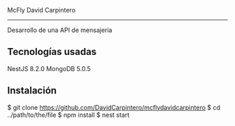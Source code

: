 McFly David Carpintero
***
Desarrollo de una API de mensajería

## Tecnologías usadas
NestJS 8.2.0
MongoDB 5.0.5

## Instalación

$ git clone https://github.com/DavidCarpintero/mcflydavidcarpintero
$ cd ../path/to/the/file
$ npm install
$ nest start
